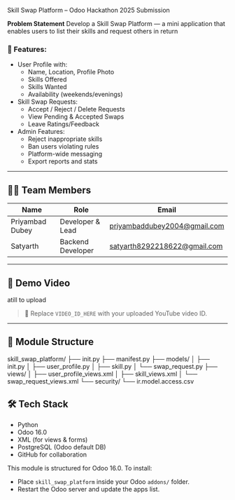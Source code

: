 Skill Swap Platform – Odoo Hackathon 2025 Submission

 **Problem Statement**
Develop a Skill Swap Platform — a mini application that enables users to list their skills and
request others in return


### 🔑 Features:
- User Profile with:
  - Name, Location, Profile Photo
  - Skills Offered
  - Skills Wanted
  - Availability (weekends/evenings)
- Skill Swap Requests:
  - Accept / Reject / Delete Requests
  - View Pending & Accepted Swaps
  - Leave Ratings/Feedback
- Admin Features:
  - Reject inappropriate skills
  - Ban users violating rules
  - Platform-wide messaging
  - Export reports and stats

---

## 👨‍💻 Team Members

| Name                | Role              | Email                        |
|---------------------|-------------------|-------------------------------|
| Priyambad Dubey     | Developer & Lead  | priyambaddubey2004@gmail.com  |
| Satyarth            | Backend Developer | satyarth8292218622@gmail.com  |

---

## 🎥 Demo Video

atill to upload

> 📌 Replace `VIDEO_ID_HERE` with your uploaded YouTube video ID.

---

## 📁 Module Structure
skill_swap_platform/
├── init.py
├── manifest.py
├── models/
│ ├── init.py
│ ├── user_profile.py
│ ├── skill.py
│ └── swap_request.py
├── views/
│ ├── user_profile_views.xml
│ ├── skill_views.xml
│ └── swap_request_views.xml
└── security/
└── ir.model.access.csv


## 🛠 Tech Stack

- Python
- Odoo 16.0
- XML (for views & forms)
- PostgreSQL (Odoo default DB)
- GitHub for collaboration

This module is structured for Odoo 16.0. To install:
- Place `skill_swap_platform` inside your Odoo `addons/` folder.
- Restart the Odoo server and update the apps list.

